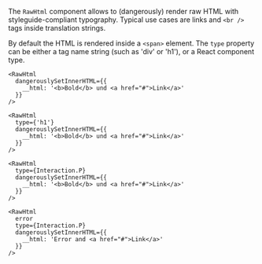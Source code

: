 The `RawHtml` component allows to (dangerously) render raw HTML with styleguide-compliant typography. Typical use cases are links and `<br />` tags inside translation strings.

By default the HTML is rendered inside a `<span>` element. The `type` property can be either a tag name string (such as 'div' or 'h1'), or a React component type.

```react|span-6
<RawHtml
  dangerouslySetInnerHTML={{
    __html: '<b>Bold</b> und <a href="#">Link</a>'
  }}
/>
```

```react|span-6
<RawHtml
  type={'h1'}
  dangerouslySetInnerHTML={{
    __html: '<b>Bold</b> und <a href="#">Link</a>'
  }}
/>
```

```react|span-6
<RawHtml
  type={Interaction.P}
  dangerouslySetInnerHTML={{
    __html: '<b>Bold</b> und <a href="#">Link</a>'
  }}
/>
```

```react|span-6
<RawHtml
  error
  type={Interaction.P}
  dangerouslySetInnerHTML={{
    __html: 'Error and <a href="#">Link</a>'
  }}
/>
```
